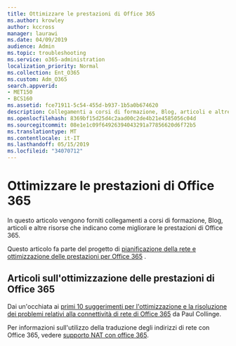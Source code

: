 ```yaml
---
title: Ottimizzare le prestazioni di Office 365
ms.author: krowley
author: kccross
manager: laurawi
ms.date: 04/09/2019
audience: Admin
ms.topic: troubleshooting
ms.service: o365-administration
localization_priority: Normal
ms.collection: Ent_O365
ms.custom: Adm_O365
search.appverid:
- MET150
- BCS160
ms.assetid: fce71911-5c54-455d-b937-1b5a0b674620
description: Collegamenti a corsi di formazione, Blog, articoli e altre risorse che indicano come migliorare le prestazioni di Office 365.
ms.openlocfilehash: 8369bf15d25d4c2aad00c2de4b21e4585056c04d
ms.sourcegitcommit: 08e1e1c09f64926394043291a77856620d6f72b5
ms.translationtype: MT
ms.contentlocale: it-IT
ms.lasthandoff: 05/15/2019
ms.locfileid: "34070712"
---
```

# <a name="tune-office-365-performance"></a>Ottimizzare le prestazioni di Office 365

In questo articolo vengono forniti collegamenti a corsi di formazione, Blog, articoli e altre risorse che indicano come migliorare le prestazioni di Office 365.
  
Questo articolo fa parte del progetto di [pianificazione della rete e ottimizzazione delle prestazioni per Office 365](https://aka.ms/tune) .
   
## <a name="articles-about-fine-tuning-office-365-performance"></a>Articoli sull'ottimizzazione delle prestazioni di Office 365

Dai un'occhiata ai [primi 10 suggerimenti per l'ottimizzazione e la risoluzione dei problemi relativi alla connettività di rete di Office 365](https://blogs.technet.com/b/onthewire/archive/2014/06/18/top-10-tips-for-optimising-amp-troubleshooting-your-office-365-network-connectivity.aspx) da Paul Collinge. 
  
Per informazioni sull'utilizzo della traduzione degli indirizzi di rete con Office 365, vedere [supporto NAT con office 365](nat-support-with-office-365.md).
  

